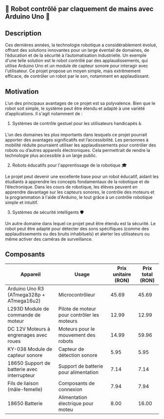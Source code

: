 <h2>🤖 Robot contrôlé par claquement de mains avec Arduino Uno 👏 </h2>

## Description

Ces dernières années, la technologie robotique a considérablement évolué, offrant des solutions innovantes pour un large éventail de domaines, de l’éducation et de la sécurité à l’automatisation industrielle. Un exemple d'une telle solution est le robot contrôlé par des applaudissements, qui utilise Arduino Uno et un module de capteur sonore pour interagir avec l'utilisateur. Ce projet propose un moyen simple, mais extrêmement efficace, de contrôler un robot par le son, notamment en applaudissant.

## Motivation

L’un des principaux avantages de ce projet est sa polyvalence. Bien que le robot soit simple, le système peut être étendu et adapté à une variété d’applications. Il s'agit notamment de :

1. Systèmes de contrôle gestuel pour les utilisateurs handicapés ♿

L’un des domaines les plus importants dans lesquels ce projet pourrait apporter des avantages significatifs est l’accessibilité. Les personnes à mobilité réduite pourraient utiliser les applaudissements pour contrôler des robots ou d’autres appareils électroniques. Cela permettrait de rendre la technologie plus accessible à un large public.

2. Robots éducatifs pour l'apprentissage de la robotique 🎓

Le projet peut devenir une excellente base pour un robot éducatif, aidant les étudiants à apprendre les concepts fondamentaux de la robotique et de l’électronique. Dans les cours de robotique, les élèves peuvent en apprendre davantage sur les capteurs sonores, le contrôle des moteurs et la programmation à l'aide d'Arduino, le tout grâce à un contrôle robotique simple et intuitif.

3. Systèmes de sécurité intelligents 🛡️

Un autre domaine dans lequel ce projet peut être étendu est la sécurité. Le robot peut être adapté pour détecter des sons spécifiques (comme des applaudissements ou des bruits inhabituels) et alerter les utilisateurs ou même activer des caméras de surveillance.

## Composants

| Appareil                                     | Usage                                        | Prix unitaire (RON)  |  Prix total (RON)  |
|----------------------------------------------|----------------------------------------------|----------------------|--------------------|
| Arduino Uno R3 (ATmega328p + ATmega16u2)     | Microcontrôleur                              | 45.69                | 45.69              |
| L293D Module de commande de moteur           | Pilote de moteur pour contrôler les moteurs  | 12.99                | 12.99              |
| DC 12V Moteurs à engrenages avec roues       | Moteurs pour le mouvement des robots         | 14.99                | 59.96              |
| KY-038 Module de capteur sonore              | Capteur de détection sonore                  | 5.95                 | 5.95               |
| 18650 Support de batterie avec interrupteur  | Support de batterie pour alimentation        | 7.14                 | 7.14               |
| Fils de liaison (mâle-femelle)               | Composants de connexion                      | 7.94                 | 7.94               |
| 18650 Batterie                               | Alimentation électrique pour moteu           | 8.00                 | 16.00              |





